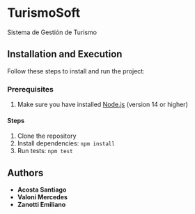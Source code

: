 # TurismoSoft

Sistema de Gestión de Turismo

## Installation and Execution

Follow these steps to install and run the project:

### Prerequisites

1. Make sure you have installed [Node.js](https://nodejs.org/) (version 14 or higher)

#### Steps

1. Clone the repository
2. Install dependencies: `npm install`
3. Run tests: `npm test`

## Authors

- **Acosta Santiago**
- **Valoni Mercedes**
- **Zanotti Emiliano**
